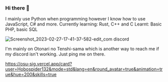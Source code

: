 ### Hi there 👋

I mainly use Python when programming however I know how to use JavaScript, C# and more.
Currently learning: Rust, C++ and C
Learnt: Basic PHP, basic SQL

![Screenshot_2023-02-27-17-41-37-582-edit_com discord](https://user-images.githubusercontent.com/100825450/224917745-18f9e13d-dad1-4884-bcb2-6282d48cd1c7.jpg)

I'm mainly on Otonari no Tenshi-sama which is another way to reach me if my discord isn't working. Just ping me on there.

https://osu-sig.vercel.app/card?user=Hobospider132&mode=std&lang=en&round_avatar=true&animation=true&hue=200&skills=true
